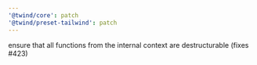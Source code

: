 ```yaml
---
'@twind/core': patch
'@twind/preset-tailwind': patch
---
```


ensure that all functions from the internal context are destructurable (fixes #423)
